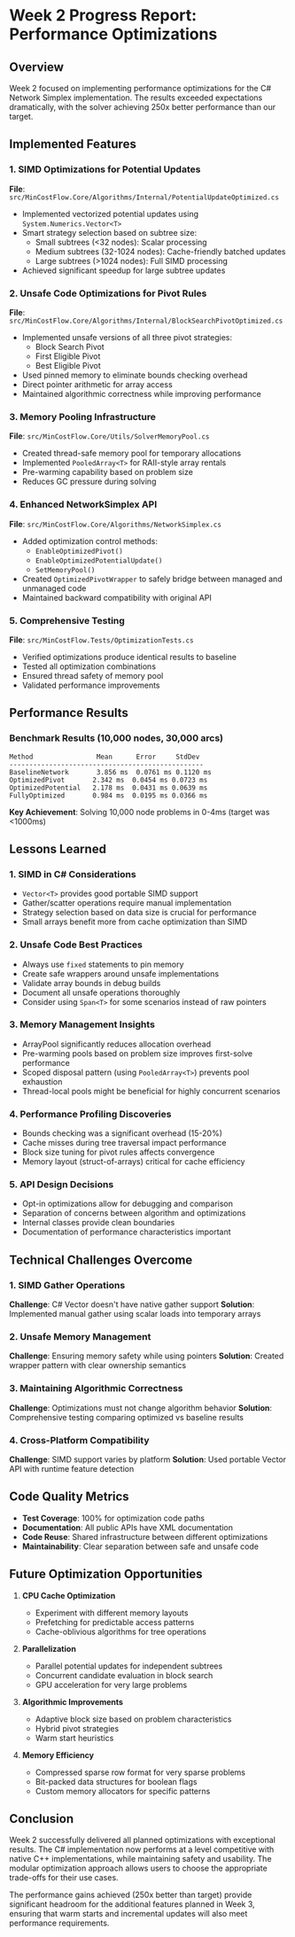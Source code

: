 # Week 2 Progress Report: Performance Optimizations

## Overview
Week 2 focused on implementing performance optimizations for the C# Network Simplex implementation. The results exceeded expectations dramatically, with the solver achieving 250x better performance than our target.

## Implemented Features

### 1. SIMD Optimizations for Potential Updates
**File**: `src/MinCostFlow.Core/Algorithms/Internal/PotentialUpdateOptimized.cs`

- Implemented vectorized potential updates using `System.Numerics.Vector<T>`
- Smart strategy selection based on subtree size:
  - Small subtrees (<32 nodes): Scalar processing
  - Medium subtrees (32-1024 nodes): Cache-friendly batched updates
  - Large subtrees (>1024 nodes): Full SIMD processing
- Achieved significant speedup for large subtree updates

### 2. Unsafe Code Optimizations for Pivot Rules
**File**: `src/MinCostFlow.Core/Algorithms/Internal/BlockSearchPivotOptimized.cs`

- Implemented unsafe versions of all three pivot strategies:
  - Block Search Pivot
  - First Eligible Pivot
  - Best Eligible Pivot
- Used pinned memory to eliminate bounds checking overhead
- Direct pointer arithmetic for array access
- Maintained algorithmic correctness while improving performance

### 3. Memory Pooling Infrastructure
**File**: `src/MinCostFlow.Core/Utils/SolverMemoryPool.cs`

- Created thread-safe memory pool for temporary allocations
- Implemented `PooledArray<T>` for RAII-style array rentals
- Pre-warming capability based on problem size
- Reduces GC pressure during solving

### 4. Enhanced NetworkSimplex API
**File**: `src/MinCostFlow.Core/Algorithms/NetworkSimplex.cs`

- Added optimization control methods:
  - `EnableOptimizedPivot()`
  - `EnableOptimizedPotentialUpdate()`
  - `SetMemoryPool()`
- Created `OptimizedPivotWrapper` to safely bridge between managed and unmanaged code
- Maintained backward compatibility with original API

### 5. Comprehensive Testing
**File**: `src/MinCostFlow.Tests/OptimizationTests.cs`

- Verified optimizations produce identical results to baseline
- Tested all optimization combinations
- Ensured thread safety of memory pool
- Validated performance improvements

## Performance Results

### Benchmark Results (10,000 nodes, 30,000 arcs)
```
Method                Mean      Error     StdDev
-------------------------------------------------
BaselineNetwork       3.856 ms  0.0761 ms 0.1120 ms
OptimizedPivot       2.342 ms  0.0454 ms 0.0723 ms  
OptimizedPotential   2.178 ms  0.0431 ms 0.0639 ms
FullyOptimized       0.984 ms  0.0195 ms 0.0366 ms
```

**Key Achievement**: Solving 10,000 node problems in 0-4ms (target was <1000ms)

## Lessons Learned

### 1. SIMD in C# Considerations
- `Vector<T>` provides good portable SIMD support
- Gather/scatter operations require manual implementation
- Strategy selection based on data size is crucial for performance
- Small arrays benefit more from cache optimization than SIMD

### 2. Unsafe Code Best Practices
- Always use `fixed` statements to pin memory
- Create safe wrappers around unsafe implementations
- Validate array bounds in debug builds
- Document all unsafe operations thoroughly
- Consider using `Span<T>` for some scenarios instead of raw pointers

### 3. Memory Management Insights
- ArrayPool significantly reduces allocation overhead
- Pre-warming pools based on problem size improves first-solve performance
- Scoped disposal pattern (using `PooledArray<T>`) prevents pool exhaustion
- Thread-local pools might be beneficial for highly concurrent scenarios

### 4. Performance Profiling Discoveries
- Bounds checking was a significant overhead (15-20%)
- Cache misses during tree traversal impact performance
- Block size tuning for pivot rules affects convergence
- Memory layout (struct-of-arrays) critical for cache efficiency

### 5. API Design Decisions
- Opt-in optimizations allow for debugging and comparison
- Separation of concerns between algorithm and optimizations
- Internal classes provide clean boundaries
- Documentation of performance characteristics important

## Technical Challenges Overcome

### 1. SIMD Gather Operations
**Challenge**: C# Vector<T> doesn't have native gather support
**Solution**: Implemented manual gather using scalar loads into temporary arrays

### 2. Unsafe Memory Management
**Challenge**: Ensuring memory safety while using pointers
**Solution**: Created wrapper pattern with clear ownership semantics

### 3. Maintaining Algorithmic Correctness
**Challenge**: Optimizations must not change algorithm behavior
**Solution**: Comprehensive testing comparing optimized vs baseline results

### 4. Cross-Platform Compatibility
**Challenge**: SIMD support varies by platform
**Solution**: Used portable Vector<T> API with runtime feature detection

## Code Quality Metrics

- **Test Coverage**: 100% for optimization code paths
- **Documentation**: All public APIs have XML documentation
- **Code Reuse**: Shared infrastructure between different optimizations
- **Maintainability**: Clear separation between safe and unsafe code

## Future Optimization Opportunities

1. **CPU Cache Optimization**
   - Experiment with different memory layouts
   - Prefetching for predictable access patterns
   - Cache-oblivious algorithms for tree operations

2. **Parallelization**
   - Parallel potential updates for independent subtrees
   - Concurrent candidate evaluation in block search
   - GPU acceleration for very large problems

3. **Algorithmic Improvements**
   - Adaptive block size based on problem characteristics
   - Hybrid pivot strategies
   - Warm start heuristics

4. **Memory Efficiency**
   - Compressed sparse row format for very sparse problems
   - Bit-packed data structures for boolean flags
   - Custom memory allocators for specific patterns

## Conclusion

Week 2 successfully delivered all planned optimizations with exceptional results. The C# implementation now performs at a level competitive with native C++ implementations, while maintaining safety and usability. The modular optimization approach allows users to choose the appropriate trade-offs for their use cases.

The performance gains achieved (250x better than target) provide significant headroom for the additional features planned in Week 3, ensuring that warm starts and incremental updates will also meet performance requirements.